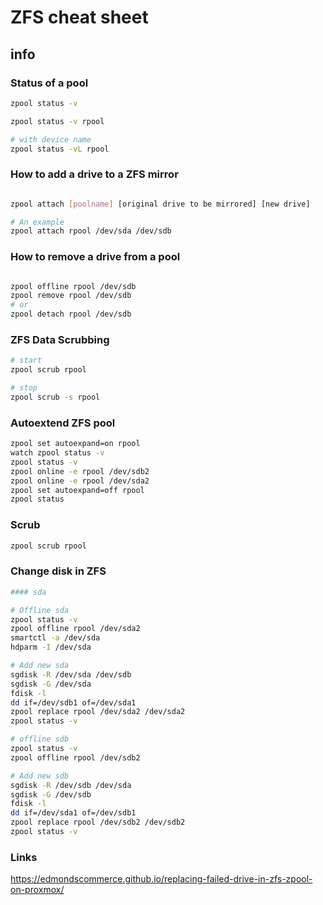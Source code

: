 # ZFS cheat sheet

## info

### Status of a pool

```bash
zpool status -v 

zpool status -v rpool

# with device name
zpool status -vL rpool
```

### How to add a drive to a ZFS mirror

```bash

zpool attach [poolname] [original drive to be mirrored] [new drive]

# An example
zpool attach rpool /dev/sda /dev/sdb
```

### How to remove a drive from a pool

```bash

zpool offline rpool /dev/sdb
zpool remove rpool /dev/sdb
# or
zpool detach rpool /dev/sdb
```

### ZFS Data Scrubbing

```bash
# start
zpool scrub rpool

# stop
zpool scrub -s rpool
```

### Autoextend ZFS pool

```bash
zpool set autoexpand=on rpool
watch zpool status -v
zpool status -v
zpool online -e rpool /dev/sdb2
zpool online -e rpool /dev/sda2
zpool set autoexpand=off rpool
zpool status
```

### Scrub

```bash
zpool scrub rpool
```

### Change disk in ZFS

```bash
#### sda

# Offline sda
zpool status -v
zpool offline rpool /dev/sda2
smartctl -a /dev/sda
hdparm -I /dev/sda

# Add new sda
sgdisk -R /dev/sda /dev/sdb
sgdisk -G /dev/sda
fdisk -l
dd if=/dev/sdb1 of=/dev/sda1
zpool replace rpool /dev/sda2 /dev/sda2
zpool status -v

# offline sdb
zpool status -v
zpool offline rpool /dev/sdb2

# Add new sdb
sgdisk -R /dev/sdb /dev/sda
sgdisk -G /dev/sdb
fdisk -l
dd if=/dev/sda1 of=/dev/sdb1
zpool replace rpool /dev/sdb2 /dev/sdb2
zpool status -v
```

### Links

<https://edmondscommerce.github.io/replacing-failed-drive-in-zfs-zpool-on-proxmox/>
